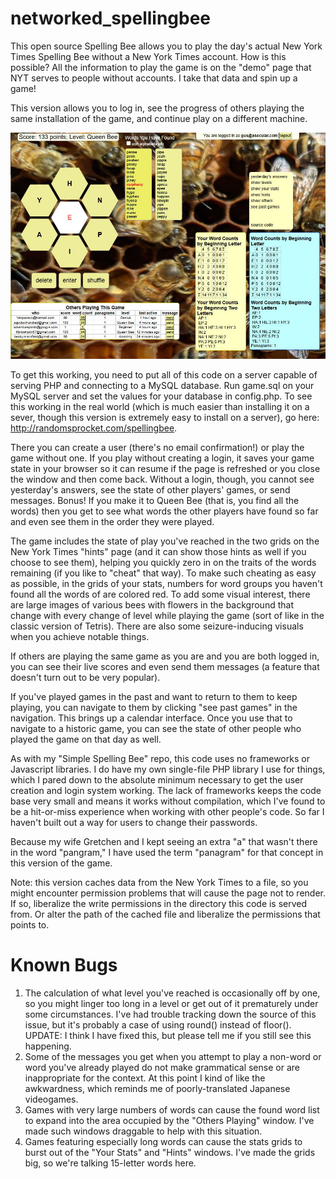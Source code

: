 # networked_spellingbee
This open source Spelling Bee allows you to play the day's actual New York Times Spelling Bee without a New York Times account.  How is this possible?  All the information to play the game is on the "demo" page that NYT serves to people without accounts.  I take that data and spin up a game!


This version allows you to log in, see the progress of others playing the same installation of the game, and continue play on a different machine. 


![alt text](spellingbee_screengrab.jpg?raw=true)


To get this working, you need to put all of this code on a server capable of serving PHP and connecting to a MySQL database.  Run game.sql on your MySQL server and set the values for your database in config.php. 
To see this working in the real world (which is much easier than installing it on a sever, though this version is extremely easy to install on a server), go here: http://randomsprocket.com/spellingbee. 


There you can create a user (there's no email confirmation!) or play the game without one.  If you play without creating a login, it saves your game state in your browser so it can resume if the page is refreshed or you close the window and then come back.  Without a login, though, you cannot see yesterday's answers, see the state of other players' games, or send messages.  Bonus!  If you make it to Queen Bee (that is, you find all the words) then you get to see what words the other players have found so far and even see them in the order they were played.


The game includes the state of play you've reached in the two grids on the New York Times "hints" page (and it can show those hints as well if you choose to see them), helping you quickly zero in on the traits of the words remaining (if you like to "cheat" that way). To make such cheating as easy as possible, in the grids of your stats, numbers for word groups you haven't found all the words of are colored red. To add some visual interest, there are large images of various bees with flowers in the background that change with every change of level while playing the game (sort of like in the classic version of Tetris).  There are also some seizure-inducing visuals when you achieve notable things.

If others are playing the same game as you are and you are both logged in, you can see their live scores and even send them messages (a feature that doesn't turn out to be very popular).  

If you've played games in the past and want to return to them to keep playing, you can navigate to them by clicking "see past games" in the navigation. This brings up a calendar interface.  Once you use that to navigate to a historic game, you can see the state of other people who played the game on that day as well.


As with my "Simple Spelling Bee" repo, this code uses no frameworks or Javascript libraries. I do have my own single-file PHP library I use for things, which I pared down to the absolute minimum necessary to get the user creation and login system working.  The lack of frameworks keeps the code base very small and means it works without compilation, which I've found to be a hit-or-miss experience when working with other people's code. So far I haven't built out a way for users to change their passwords.


Because my wife Gretchen and I kept seeing an extra "a" that wasn't there in the word "pangram," I have used the term "panagram" for that concept in this version of the game.


Note: this version caches data from the New York Times to a file, so you might encounter permission problems that will cause the page not to render. If so, liberalize the write permissions in the directory this code is served from. Or alter the path of the cached file and liberalize the permissions that points to.

# Known Bugs #
1. The calculation of what level you've reached is occasionally off by one, so you might linger too long in a level or get out of it prematurely under some circumstances.  I've had trouble tracking down the source of this issue, but it's probably a case of using round() instead of floor(). UPDATE: I think I have fixed this, but please tell me if you still see this happening.
2. Some of the messages you get when you attempt to play a non-word or word you've already played do not make grammatical sense or are inappropriate for the context.  At this point I kind of like the awkwardness, which reminds me of poorly-translated Japanese videogames.
3. Games with very large numbers of words can cause the found word list to expand into the area occupied by the "Others Playing" window.  I've made such windows draggable to help with this situation.
4. Games featuring especially long words can cause the stats grids to burst out of the "Your Stats" and "Hints" windows.  I've made the grids big, so we're talking 15-letter words here.
